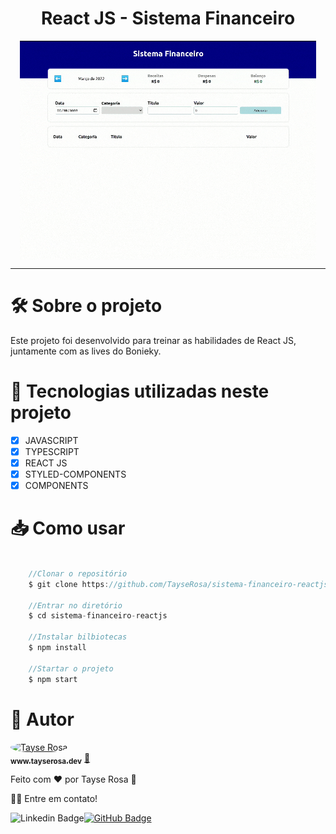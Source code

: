 <h1 align="center"> React JS - Sistema Financeiro</h1>

<p align="center">
<img src="./readme/readme.gif" align="center" />
</p>

---
# 🛠 Sobre o projeto

<p>Este projeto foi desenvolvido para treinar as habilidades de React JS, juntamente com as lives do Bonieky.</p>


# 🚀 Tecnologias utilizadas neste projeto

- [x] JAVASCRIPT
- [x] TYPESCRIPT
- [x] REACT JS
- [x] STYLED-COMPONENTS
- [x] COMPONENTS

# 📥 Como usar
```js

    //Clonar o repositório
    $ git clone https://github.com/TayseRosa/sistema-financeiro-reactjs.git

    //Entrar no diretório
    $ cd sistema-financeiro-reactjs

    //Instalar bilbiotecas
    $ npm install

    //Startar o projeto
    $ npm start

``` 

# 🚀 Autor

<a href="https://www.tayserosa.dev">
 <img style="border-radius: 50%;" src="https://avatars.githubusercontent.com/u/31596454?v=4" width="100px;" alt="Tayse Rosa" style="border-radius:50%"/>
 <br />
 <sub><b>www.tayserosa.dev</b></sub></a> <a href="https://www.tayserosa.dev" title="Tayse Rosa" target="_blank">🚀</a>


Feito com ❤️ por Tayse Rosa 🚀

👋🏽 Entre em contato!

![Linkedin Badge](https://img.shields.io/badge/-TayseRosa-blue?style=flat-square&logo=Linkedin&logoColor=white&link=https://www.linkedin.com/in/tayse-rosa-3b683151/)[![GitHub Badge](https://img.shields.io/badge/GitHub-100000?style=for-the-badge&logo=github&logoColor=white)](https://github.com/TayseRosa/)
